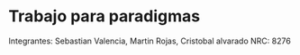 # Trabajo para paradigmas
Integrantes: Sebastian Valencia, Martin Rojas, Cristobal alvarado
NRC: 8276
